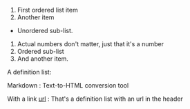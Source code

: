 1. First ordered list item
2. Another item
  * Unordered sub-list.
1. Actual numbers don't matter, just that it's a number
  1. Ordered sub-list
4. And another item.

A definition list:

Markdown
:  Text-to-HTML conversion tool

With a link [url](http://example.com)
:  That's a definition list with an url in the header
